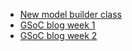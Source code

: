 * [New model builder class](NewModelBuilder.md)
* [GSoC blog week 1](week1.md)
* [GSoC blog week 2](week2.md)
